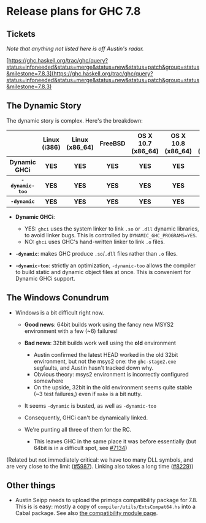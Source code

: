 # Release plans for GHC 7.8

## Tickets

*Note that anything not listed here is off Austin's radar.*

[https://ghc.haskell.org/trac/ghc/query?status=infoneeded&status=merge&status=new&status=patch&group=status&milestone=7.8.3](https://ghc.haskell.org/trac/ghc/query?status=infoneeded&status=merge&status=new&status=patch&group=status&milestone=7.8.3)

## The Dynamic Story



The dynamic story is complex. Here's the breakdown:


<table><tr><th>              </th>
<th>Linux (i386)</th>
<th>Linux (x86_64)</th>
<th>FreeBSD</th>
<th>OS X 10.7 (x86_64)</th>
<th>OS X 10.8 (x86_64)</th>
<th>OS X 10.9 (x86_64)</th>
<th>Windows i386</th>
<th>Windows x86_64
</th></tr>
<tr><th>Dynamic GHCi  </th>
<th><b>YES</b></th>
<th><b>YES</b></th>
<th><b>YES</b></th>
<th><b>YES</b></th>
<th><b>YES</b></th>
<th><b>YES</b></th>
<th><b>NO</b></th>
<th><b>NO</b>
</th></tr>
<tr><th><tt>-dynamic-too</tt></th>
<th><b>YES</b></th>
<th><b>YES</b></th>
<th><b>YES</b></th>
<th><b>YES</b></th>
<th><b>YES</b></th>
<th><b>YES</b></th>
<th><b>NO</b></th>
<th><b>NO</b>
</th></tr>
<tr><th><tt>-dynamic</tt>    </th>
<th><b>YES</b></th>
<th><b>YES</b></th>
<th><b>YES</b></th>
<th><b>YES</b></th>
<th><b>YES</b></th>
<th><b>YES</b></th>
<th><b>NO</b></th>
<th><b>NO</b>
</th></tr></table>


- **Dynamic GHCi**: 

  - YES: `ghci` uses the system linker to link `.so` or `.dll` dynamic libraries, to avoid linker bugs. This is controlled by `DYNAMIC_GHC_PROGRAMS=YES`.
  - NO: `ghci` uses GHC's hand-written linker to link `.o` files.
- **`-dynamic`**: makes GHC produce `.so`/`.dll` files rather than `.o` files.
- **`-dynamic-too`**: strictly an optimization, `-dynamic-too` allows the compiler to build static and dynamic object files at once. This is convenient for Dynamic GHCi support.

## The Windows Conundrum

- Windows is a bit difficult right now.

  - **Good news**: 64bit builds work using the fancy new MSYS2 environment with a few (\~6) failures!
  - **Bad news**: 32bit builds work well using the **old** environment

    - Austin confirmed the latest HEAD worked in the old 32bit environment, but not the msys2 one: the `ghc-stage2.exe` segfaults, and Austin hasn't tracked down why.
    - Obvious theory: msys2 environment is incorrectly configured somewhere
    - On the upside, 32bit in the old environment seems quite stable (\~3 test failures,) even if `make` is a bit nutty.
  - It seems `-dynamic` is busted, as well as `-dynamic-too`
  - Consequently, GHCi can't be dynamically linked.
  - We're punting all three of them for the RC.

    - This leaves GHC in the same place it was before essentially (but 64bit is in a difficult spot, see [\#7134](https://gitlab.haskell.org/ghc/ghc/issues/7134))


(Related but not immediately critical: we have too many DLL symbols, and are very close to the limit ([\#5987](https://gitlab.haskell.org/ghc/ghc/issues/5987)). Linking also takes a long time ([\#8229](https://gitlab.haskell.org/ghc/ghc/issues/8229)))

## Other things

- Austin Seipp needs to upload the primops compatibility package for 7.8. This is is easy: mostly a copy of `compiler/utils/ExtsCompat64.hs` into a Cabal package. See also [the compatibility module page](http://www.haskell.org/haskellwiki/Compatibility_Modules).
